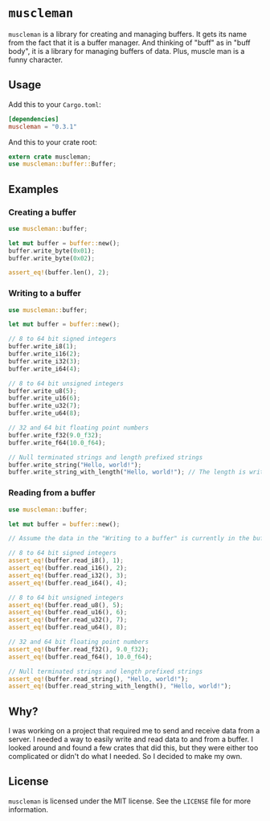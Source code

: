 # `muscleman`
`muscleman` is a library for creating and managing buffers. It gets its name from the fact that it is a buffer manager.
And thinking of "buff" as in "buff body", it is a library for managing buffers of data. Plus, muscle man is a funny character.
## Usage
Add this to your `Cargo.toml`:
```toml
[dependencies]
muscleman = "0.3.1"
```
And this to your crate root:
```rust
extern crate muscleman;
use muscleman::buffer::Buffer;
```
## Examples
### Creating a buffer
```rust
use muscleman::buffer;

let mut buffer = buffer::new();
buffer.write_byte(0x01);
buffer.write_byte(0x02);

assert_eq!(buffer.len(), 2);
```
### Writing to a buffer
```rust
use muscleman::buffer;

let mut buffer = buffer::new();

// 8 to 64 bit signed integers
buffer.write_i8(1);
buffer.write_i16(2);
buffer.write_i32(3);
buffer.write_i64(4);

// 8 to 64 bit unsigned integers
buffer.write_u8(5);
buffer.write_u16(6);
buffer.write_u32(7);
buffer.write_u64(8);

// 32 and 64 bit floating point numbers
buffer.write_f32(9.0_f32);
buffer.write_f64(10.0_f64);

// Null terminated strings and length prefixed strings
buffer.write_string("Hello, world!");
buffer.write_string_with_length("Hello, world!"); // The length is written as a u32
```
### Reading from a buffer
```rust
use muscleman::buffer;

let mut buffer = buffer::new();

// Assume the data in the "Writing to a buffer" is currently in the buffer

// 8 to 64 bit signed integers
assert_eq!(buffer.read_i8(), 1);
assert_eq!(buffer.read_i16(), 2);
assert_eq!(buffer.read_i32(), 3);
assert_eq!(buffer.read_i64(), 4);

// 8 to 64 bit unsigned integers
assert_eq!(buffer.read_u8(), 5);
assert_eq!(buffer.read_u16(), 6);
assert_eq!(buffer.read_u32(), 7);
assert_eq!(buffer.read_u64(), 8);

// 32 and 64 bit floating point numbers
assert_eq!(buffer.read_f32(), 9.0_f32);
assert_eq!(buffer.read_f64(), 10.0_f64);

// Null terminated strings and length prefixed strings
assert_eq!(buffer.read_string(), "Hello, world!");
assert_eq!(buffer.read_string_with_length(), "Hello, world!");
```
## Why?
I was working on a project that required me to send and receive data from a server. I needed a
way to easily write and read data to and from a buffer. I looked around and found a few crates
that did this, but they were either too complicated or didn't do what I needed. So I decided to
make my own.
## License
`muscleman` is licensed under the MIT license. See the `LICENSE` file for more information.